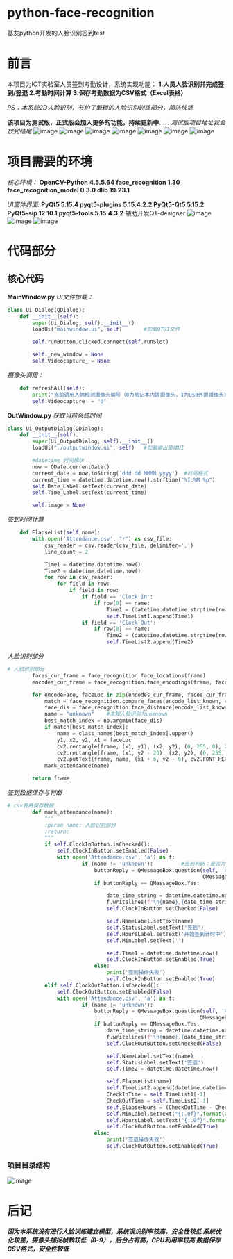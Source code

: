 # python-face-recognition
基友python开发的人脸识别签到test
# 前言

本项目为IOT实验室人员签到考勤设计，系统实现功能：
**1.人员人脸识别并完成签到/签退
2.考勤时间计算
3.保存考勤数据为CSV格式（Excel表格）**

*PS：本系统2D人脸识别，节约了繁琐的人脸识别训练部分，简洁快捷*

**该项目为测试版，正式版会加入更多的功能，持续更新中.....**
*测试版项目地址我会放到结尾*
![image](https://user-images.githubusercontent.com/89065432/226946199-18f99779-ee18-49ae-b961-d692c0f42838.png)
![image](https://user-images.githubusercontent.com/89065432/226946375-2c72123e-c7d7-43b3-acbb-a86da469d07c.png)
![image](https://user-images.githubusercontent.com/89065432/226946448-e2ae30f1-7e19-4280-99fa-2fef9b9deda3.png)
![image](https://user-images.githubusercontent.com/89065432/226946314-abdfbd77-cb0a-4a88-bd74-9564fd11f295.png)
![image](https://user-images.githubusercontent.com/89065432/226946505-af68bb86-69d4-445b-993d-415cce6ea2bf.png)
![image](https://user-images.githubusercontent.com/89065432/226946580-a040f8a9-c9d5-40ed-9087-fbbd78874d24.png)
![image](https://user-images.githubusercontent.com/89065432/226946690-2fcfd32b-d026-409f-8210-c06505d07a80.png)

# 项目需要的环境

*核心环境：*
**OpenCV-Python     			 4.5.5.64**
**face_recognition					1.30
face_recognition_model   				0.3.0
dlib 								19.23.1**

*UI窗体界面:*
**PyQt5                        5.15.4
pyqt5-plugins                5.15.4.2.2
PyQt5-Qt5                    5.15.2
PyQt5-sip                    12.10.1
pyqt5-tools                  5.15.4.3.2**
辅助开发QT-designer
![image](https://user-images.githubusercontent.com/89065432/226945877-aaa46b45-8700-4b16-bfff-f2abe10f0715.png)
![image](https://user-images.githubusercontent.com/89065432/226945836-70001d06-592d-4f3b-a66a-ae3a0c821406.png)
![image](https://user-images.githubusercontent.com/89065432/226947812-e520cbe6-5a3b-4491-8ba4-e7b5c0688459.png)

# 代码部分

## 核心代码

**MainWindow.py**
*UI文件加载：*

```python
class Ui_Dialog(QDialog):
    def __init__(self):
        super(Ui_Dialog, self).__init__()
        loadUi("mainwindow.ui", self)       #加载QTUI文件

        self.runButton.clicked.connect(self.runSlot)

        self._new_window = None
        self.Videocapture_ = None
```

*摄像头调用：*

```python
    def refreshAll(self):
        print("当前调用人俩检测摄像头编号（0为笔记本内置摄像头，1为USB外置摄像头）：")
        self.Videocapture_ = "0"
```

**OutWindow.py**
*获取当前系统时间*

```python
class Ui_OutputDialog(QDialog):
    def __init__(self):
        super(Ui_OutputDialog, self).__init__()
        loadUi("./outputwindow.ui", self)   #加载输出窗体UI

        #datetime 时间模块
        now = QDate.currentDate()
        current_date = now.toString('ddd dd MMMM yyyy')  #时间格式
        current_time = datetime.datetime.now().strftime("%I:%M %p")
        self.Date_Label.setText(current_date)
        self.Time_Label.setText(current_time)

        self.image = None
```

*签到时间计算*

```python
    def ElapseList(self,name):
        with open('Attendance.csv', "r") as csv_file:
            csv_reader = csv.reader(csv_file, delimiter=',')
            line_count = 2

            Time1 = datetime.datetime.now()
            Time2 = datetime.datetime.now()
            for row in csv_reader:
                for field in row:
                    if field in row:
                        if field == 'Clock In':
                            if row[0] == name:
                                Time1 = (datetime.datetime.strptime(row[1], '%y/%m/%d %H:%M:%S'))
                                self.TimeList1.append(Time1)
                        if field == 'Clock Out':
                            if row[0] == name:
                                Time2 = (datetime.datetime.strptime(row[1], '%y/%m/%d %H:%M:%S'))
                                self.TimeList2.append(Time2)
```

*人脸识别部分*

```python
# 人脸识别部分
        faces_cur_frame = face_recognition.face_locations(frame)
        encodes_cur_frame = face_recognition.face_encodings(frame, faces_cur_frame)

        for encodeFace, faceLoc in zip(encodes_cur_frame, faces_cur_frame):
            match = face_recognition.compare_faces(encode_list_known, encodeFace, tolerance=0.50)
            face_dis = face_recognition.face_distance(encode_list_known, encodeFace)
            name = "unknown"    #未知人脸识别为unknown
            best_match_index = np.argmin(face_dis)
            if match[best_match_index]:
                name = class_names[best_match_index].upper()
                y1, x2, y2, x1 = faceLoc
                cv2.rectangle(frame, (x1, y1), (x2, y2), (0, 255, 0), 2)
                cv2.rectangle(frame, (x1, y2 - 20), (x2, y2), (0, 255, 0), cv2.FILLED)
                cv2.putText(frame, name, (x1 + 6, y2 - 6), cv2.FONT_HERSHEY_COMPLEX, 0.5, (255, 255, 255), 1)
            mark_attendance(name)

        return frame
```

*签到数据保存与判断*

```python
# csv表格保存数据
        def mark_attendance(name):
            """
            :param name: 人脸识别部分
            :return:
            """
            if self.ClockInButton.isChecked():
                self.ClockInButton.setEnabled(False)
                with open('Attendance.csv', 'a') as f:
                        if (name != 'unknown'):         #签到判断：是否为已经识别人脸
                            buttonReply = QMessageBox.question(self, '欢迎 ' + name, '开始签到' ,
                                                               QMessageBox.Yes | QMessageBox.No, QMessageBox.No)
                            if buttonReply == QMessageBox.Yes:

                                date_time_string = datetime.datetime.now().strftime("%y/%m/%d %H:%M:%S")
                                f.writelines(f'\n{name},{date_time_string},Clock In')
                                self.ClockInButton.setChecked(False)

                                self.NameLabel.setText(name)
                                self.StatusLabel.setText('签到')
                                self.HoursLabel.setText('开始签到计时中')
                                self.MinLabel.setText('')

                                self.Time1 = datetime.datetime.now()
                                self.ClockInButton.setEnabled(True)
                            else:
                                print('签到操作失败')
                                self.ClockInButton.setEnabled(True)
            elif self.ClockOutButton.isChecked():
                self.ClockOutButton.setEnabled(False)
                with open('Attendance.csv', 'a') as f:
                        if (name != 'unknown'):
                            buttonReply = QMessageBox.question(self, '嗨呀 ' + name, '确认签退?',
                                                              QMessageBox.Yes | QMessageBox.No, QMessageBox.No)
                            if buttonReply == QMessageBox.Yes:
                                date_time_string = datetime.datetime.now().strftime("%y/%m/%d %H:%M:%S")
                                f.writelines(f'\n{name},{date_time_string},Clock Out')
                                self.ClockOutButton.setChecked(False)

                                self.NameLabel.setText(name)
                                self.StatusLabel.setText('签退')
                                self.Time2 = datetime.datetime.now()

                                self.ElapseList(name)
                                self.TimeList2.append(datetime.datetime.now())
                                CheckInTime = self.TimeList1[-1]
                                CheckOutTime = self.TimeList2[-1]
                                self.ElapseHours = (CheckOutTime - CheckInTime)
                                self.MinLabel.setText("{:.0f}".format(abs(self.ElapseHours.total_seconds() / 60)%60) + 'm')
                                self.HoursLabel.setText("{:.0f}".format(abs(self.ElapseHours.total_seconds() / 60**2)) + 'h')
                                self.ClockOutButton.setEnabled(True)
                            else:
                                print('签退操作失败')
                                self.ClockOutButton.setEnabled(True)
```

### 项目目录结构
![image](https://user-images.githubusercontent.com/89065432/226946959-f33f7ef3-a555-4b7b-a882-3ebdd5485178.png)
# 后记

***因为本系统没有进行人脸训练建立模型，系统误识别率较高，安全性较低
系统优化较差，摄像头捕捉帧数较低（8-9），后台占有高，CPU利用率较高
数据保存CSV格式，安全性较低***

